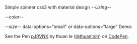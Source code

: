 Simple spinner css3 with material design
*--Using--*
          <div class="spinner" data-options="large"  role="progressbar" aria-valuetext="Loading…"></div>
*--color--*
<style type="text/css">.spinner{color:yourcolor;}</style>  
*--size--*
data-options="small"
 or
data-options="large"
Demo:
<p data-height="268" data-theme-id="15592" data-slug-hash="pJRVNK" data-default-tab="result" data-user="thuanitdn" class='codepen'>See the Pen <a href='http://codepen.io/thuanitdn/pen/pJRVNK/'>pJRVNK</a> by thuan le (<a href='http://codepen.io/thuanitdn'>@thuanitdn</a>) on <a href='http://codepen.io'>CodePen</a>.</p>
<script async src="//assets.codepen.io/assets/embed/ei.js"></script>
